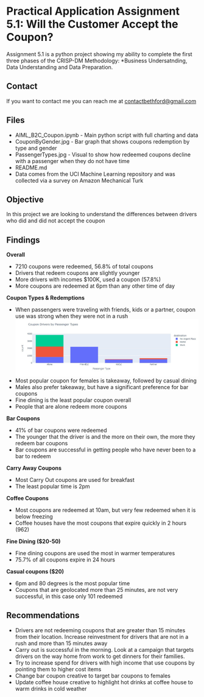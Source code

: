 # Practical Application Assignment 5.1: Will the Customer Accept the Coupon?

Assignment 5.1 is a python project showing my ability to complete the first three phases of the CRISP-DM Methodology: *Business Undersatnding, Data Understanding and Data Preparation.  


## Contact 
If you want to contact me you can reach me at contactbethford@gmail.com

## Files
* AIML_B2C_Coupon.ipynb - Main python script with full charting and data
* CouponByGender.jpg - Bar graph that shows coupons redemption by type and gender
* PassengerTypes.jpg - Visual to show how redeemed coupons decline with a passenger when they do not have time 
* README.md
* Data comes from the UCI Machine Learning repository and was collected via a survey on Amazon Mechanical Turk

## Objective
In this project we are looking to understand the differences between drivers who did and did not accept the coupon 

## Findings

**Overall**
- 7210 coupons were redeemed, 56.8% of total coupons
- Drivers that redeem coupons are slightly younger
- More drivers with incomes $100K, used a coupon (57.8%) 
- More coupons are redeemed at 6pm than any other time of day

**Coupon Types & Redemptions**
- When passengers were traveling with friends, kids or a partner, coupon use was strong when they were not in a rush 
![Traveling With Passenger Image](PassengerTypes.jpg "TPassenger Type to Destinations")
- Most popular coupon for females is takeaway, followed by casual dining
- Males also prefer takeaway, but have a significant preference for bar coupons
- Fine dining is the least popular coupon overall
- People that are alone redeem more coupons

**Bar Coupons**
- 41% of bar coupons were redeemed
- The younger that the driver is and the more on their own, the more they redeem bar coupons
- Bar coupons are successful in getting people who have never been to a bar to redeem

**Carry Away Coupons**
- Most Carry Out coupons are used for breakfast
- The least popular time is 2pm

**Coffee Coupons**
- Most coupons are redeemed at 10am, but very few redeemed when it is below freezing
- Coffee houses have the most coupons that expire quickly in 2 hours (962) 

**Fine Dining ($20-50)**
- Fine dining coupons are used the most in warmer temperatures
- 75.7% of all coupons expire in 24 hours

**Casual coupons ($20)**
- 6pm and 80 degrees is the most popular time
- Coupons that are geolocated more than 25 minutes, are not very successful, in this case only 101 redeemed


## Recommendations
- Drivers are not redeeming coupons that are greater than 15 minutes from their location.  Increase reinvestment for drivers that are not in a rush and more than 15 minutes away 
- Carry out is successful in the morning.  Look at a campaign that targets drivers on the way home from work to get dinners for their families. 
- Try to increase spend for drivers with high income that use coupons by pointing them to higher cost items
- Change bar coupon creative to target bar coupons to females
- Update coffee house creative to highlight hot drinks at coffee house to warm drinks in cold weather
